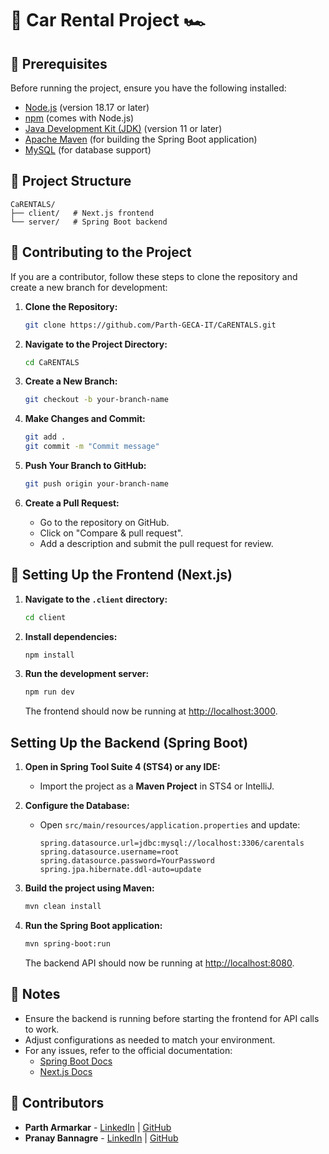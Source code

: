 # 🚗 Car Rental Project 🏎️

<!-- This repository contains a Car Rental Project with a Next.js frontend and a Spring Boot backend. -->

## 📝 Prerequisites 

Before running the project, ensure you have the following installed:

- [Node.js](https://nodejs.org/) (version 18.17 or later)
- [npm](https://www.npmjs.com/) (comes with Node.js)
- [Java Development Kit (JDK)](https://www.oracle.com/java/technologies/javase-jdk11-downloads.html) (version 11 or later)
- [Apache Maven](https://maven.apache.org/) (for building the Spring Boot application)
- [MySQL](https://dev.mysql.com/downloads/) (for database support)

## 📂 Project Structure

```
CaRENTALS/
├── client/   # Next.js frontend
└── server/   # Spring Boot backend
```

## 📌 Contributing to the Project

If you are a contributor, follow these steps to clone the repository and create a new branch for development:

1. **Clone the Repository:**

   ```bash
   git clone https://github.com/Parth-GECA-IT/CaRENTALS.git
   ```

2. **Navigate to the Project Directory:**

   ```bash
   cd CaRENTALS
   ```

3. **Create a New Branch:**

   ```bash
   git checkout -b your-branch-name
   ```

4. **Make Changes and Commit:**

   ```bash
   git add .
   git commit -m "Commit message"
   ```

5. **Push Your Branch to GitHub:**

   ```bash
   git push origin your-branch-name
   ```

6. **Create a Pull Request:**

   - Go to the repository on GitHub.
   - Click on "Compare & pull request".
   - Add a description and submit the pull request for review.

## 🚀 Setting Up the Frontend (Next.js)

1. **Navigate to the **`.client`** directory:**

   ```bash
   cd client
   ```

2. **Install dependencies:**

   ```bash
   npm install
   ```

3. **Run the development server:**

   ```bash
   npm run dev
   ```

   The frontend should now be running at [http://localhost:3000](http://localhost:3000).

## Setting Up the Backend (Spring Boot)

1. **Open in Spring Tool Suite 4 (STS4) or any IDE:**

   - Import the project as a **Maven Project** in STS4 or IntelliJ.

2. **Configure the Database:**

   - Open `src/main/resources/application.properties` and update:
     ```properties
     spring.datasource.url=jdbc:mysql://localhost:3306/carentals
     spring.datasource.username=root
     spring.datasource.password=YourPassword
     spring.jpa.hibernate.ddl-auto=update
     ```

3. **Build the project using Maven:**

   ```bash
   mvn clean install
   ```

4. **Run the Spring Boot application:**

   ```bash
   mvn spring-boot:run
   ```

   The backend API should now be running at [http://localhost:8080](http://localhost:8080).

## 📝 Notes

- Ensure the backend is running before starting the frontend for API calls to work.
- Adjust configurations as needed to match your environment.
- For any issues, refer to the official documentation:
  - [Spring Boot Docs](https://docs.spring.io/spring-boot/docs/current/reference/html/getting-started.html)
  - [Next.js Docs](https://nextjs.org/docs/getting-started)

## 👥 Contributors

- **Parth Armarkar** - [LinkedIn](http://www.linkedin.com/in/parth-armarkar-052551289) | [GitHub](https://github.com/Parth-GECA-IT)
- **Pranay Bannagre** - [LinkedIn](https://in.linkedin.com/in/pranay-bannagare-b69b76260) | [GitHub](https://github.com)